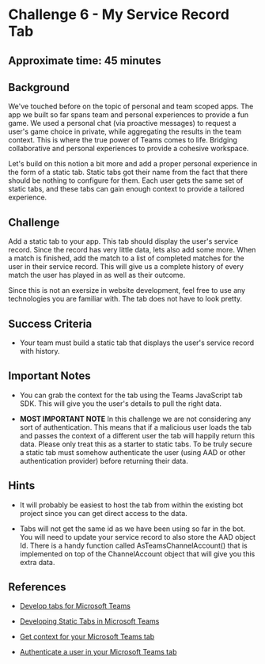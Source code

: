 # Challenge 6 - My Service Record Tab

## Approximate time: 45 minutes

## Background

We've touched before on the topic of personal and team scoped apps. The app we built so far spans team and personal experiences to provide a fun game. We used a personal chat (via proactive messages) to request a user's game choice in private, while aggregating the results in the team context. This is where the true power of Teams comes to life. Bridging collaborative and personal experiences to provide a cohesive workspace.

Let's build on this notion a bit more and add a proper personal experience in the form of a static tab. Static tabs got their name from the fact that there should be nothing to configure for them. Each user gets the same set of static tabs, and these tabs can gain enough context to provide a tailored experience.

## Challenge

Add a static tab to your app. This tab should display the user's service record. Since the record has very little data, lets also add some more. When a match is finished, add the match to a list of completed matches for the user in their service record. This will give us a complete history of every match the user has played in as well as their outcome.

Since this is not an exersize in website development, feel free to use any technologies you are familiar with. The tab does not have to look pretty.

## Success Criteria

- Your team must build a static tab that displays the user's service record with history.

## Important Notes

- You can grab the context for the tab using the Teams JavaScript tab SDK. This will give you the user's details to pull the right data.

- **MOST IMPORTANT NOTE** In this challenge we are not considering any sort of authentication. This means that if a malicious user loads the tab and passes the context of a different user the tab will happily return this data. Please only treat this as a starter to static tabs. To be truly secure a static tab must somehow authenticate the user (using AAD or other authentication provider) before returning their data.

## Hints

- It will probably be easiest to host the tab from within the existing bot project since you can get direct access to the data.

- Tabs will not get the same id as we have been using so far in the bot. You will need to update your service record to also store the AAD object Id. There is a handy function called AsTeamsChannelAccount() that is implemented on top of the ChannelAccount object that will give you this extra data.

## References

- [Develop tabs for Microsoft Teams](https://docs.microsoft.com/en-us/microsoftteams/platform/concepts/tabs/tabs-overview)

- [Developing Static Tabs in Microsoft Teams](https://docs.microsoft.com/en-us/microsoftteams/platform/concepts/tabs/tabs-static)

- [Get context for your Microsoft Teams tab](https://docs.microsoft.com/en-us/microsoftteams/platform/concepts/tabs/tabs-context)

- [Authenticate a user in your Microsoft Teams tab](https://docs.microsoft.com/en-us/microsoftteams/platform/concepts/authentication)